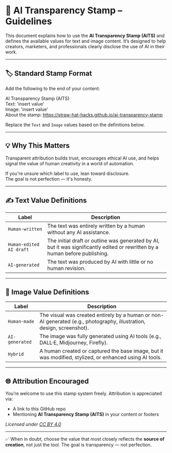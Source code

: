 # 🧾 AI Transparency Stamp – Guidelines

This document explains how to use the **AI Transparency Stamp (AITS)** and defines the available values for text and image content. It’s designed to help creators, marketers, and professionals clearly disclose the use of AI in their work.

---

## 🏷️ Standard Stamp Format

Add the following to the end of your content:

AI Transparency Stamp (AITS)  
Text: 'insert value'  
Image: 'insert value'  
About the stamp: https://straw-hat-hacks.github.io/ai-transparency-stamp  


Replace the `Text` and `Image` values based on the definitions below.

---

## 💡 Why This Matters

Transparent attribution builds trust, encourages ethical AI use, and helps signal the value of human creativity in a world of automation.

If you're unsure which label to use, lean toward disclosure.  
The goal is not perfection — it's honesty.

---

## ✍️ Text Value Definitions

| Label | Description |
|-------|-------------|
| `Human-written` | The text was entirely written by a human without any AI assistance. |
| `Human-edited AI draft` | The initial draft or outline was generated by AI, but it was significantly edited or rewritten by a human before publishing. |
| `AI-generated` | The text was produced by AI with little or no human revision. |

---

## 🎨 Image Value Definitions

| Label | Description |
|-------|-------------|
| `Human-made` | The visual was created entirely by a human or non-AI generated (e.g., photography, illustration, design, screenshot). |
| `AI-generated` | The image was fully generated using AI tools (e.g., DALL·E, Midjourney, Firefly). |
| `Hybrid` | A human created or captured the base image, but it was modified, stylized, or enhanced using AI tools. |

---

## 🌐 Attribution Encouraged

You’re welcome to use this stamp system freely. Attribution is appreciated via:

- A link to this GitHub repo
- Mentioning **AI Transparency Stamp (AITS)** in your content or footers

_Licensed under [CC BY 4.0](LICENSE)_

---

✅ When in doubt, choose the value that most closely reflects the **source of creation**, not just the tool. The goal is transparency — not perfection.
